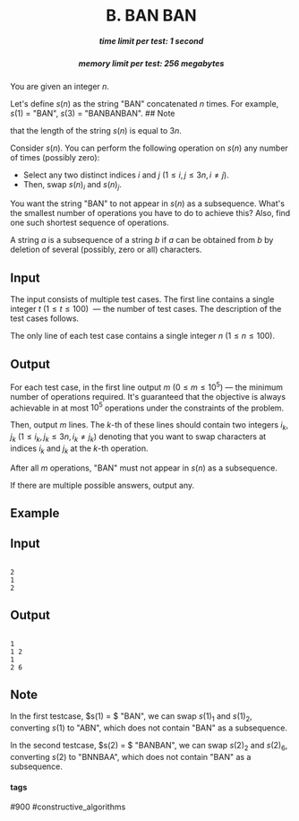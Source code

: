 <h1 style='text-align: center;'> B. BAN BAN</h1>

<h5 style='text-align: center;'>time limit per test: 1 second</h5>
<h5 style='text-align: center;'>memory limit per test: 256 megabytes</h5>

You are given an integer $n$.

Let's define $s(n)$ as the string "BAN" concatenated $n$ times. For example, $s(1)$ = "BAN", $s(3)$ = "BANBANBAN". ## Note

 that the length of the string $s(n)$ is equal to $3n$.

Consider $s(n)$. You can perform the following operation on $s(n)$ any number of times (possibly zero):

* Select any two distinct indices $i$ and $j$ $(1 \leq i, j \leq 3n, i \ne j)$.
* Then, swap $s(n)_i$ and $s(n)_j$.

You want the string "BAN" to not appear in $s(n)$ as a subsequence. What's the smallest number of operations you have to do to achieve this? Also, find one such shortest sequence of operations.

A string $a$ is a subsequence of a string $b$ if $a$ can be obtained from $b$ by deletion of several (possibly, zero or all) characters.

## Input

The input consists of multiple test cases. The first line contains a single integer $t$ $(1 \leq t \leq 100)$  — the number of test cases. The description of the test cases follows.

The only line of each test case contains a single integer $n$ $(1 \leq n \leq 100)$.

## Output

For each test case, in the first line output $m$ ($0 \le m \le 10^5$) — the minimum number of operations required. It's guaranteed that the objective is always achievable in at most $10^5$ operations under the constraints of the problem. 

Then, output $m$ lines. The $k$-th of these lines should contain two integers $i_k$, $j_k$ $(1\leq i_k, j_k \leq 3n, i_k \ne j_k)$ denoting that you want to swap characters at indices $i_k$ and $j_k$ at the $k$-th operation. 

After all $m$ operations, "BAN" must not appear in $s(n)$ as a subsequence. 

If there are multiple possible answers, output any.

## Example

## Input


```

2
1
2

```
## Output


```

1
1 2
1
2 6

```
## Note

In the first testcase, $s(1) = $ "BAN", we can swap $s(1)_1$ and $s(1)_2$, converting $s(1)$ to "ABN", which does not contain "BAN" as a subsequence.

In the second testcase, $s(2) = $ "BANBAN", we can swap $s(2)_2$ and $s(2)_6$, converting $s(2)$ to "BNNBAA", which does not contain "BAN" as a subsequence.



#### tags 

#900 #constructive_algorithms 